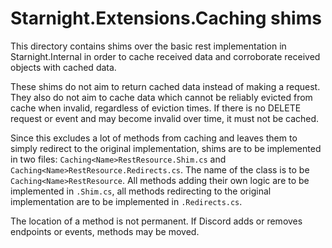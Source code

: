 # Starnight.Extensions.Caching shims

This directory contains shims over the basic rest implementation in Starnight.Internal in order to cache received data and corroborate received objects with cached data.

These shims do not aim to return cached data instead of making a request. They also do not aim to cache data which cannot be reliably evicted from cache when invalid, regardless of eviction times. If there is no DELETE request or event and may become invalid over time, it must not be cached.

Since this excludes a lot of methods from caching and leaves them to simply redirect to the original implementation, shims are to be implemented in two files: `Caching<Name>RestResource.Shim.cs` and `Caching<Name>RestResource.Redirects.cs`. The name of the class is to be `Caching<Name>RestResource`. All methods adding their own logic are to be implemented in `.Shim.cs`, all methods redirecting to the original implementation are to be implemented in `.Redirects.cs`.

The location of a method is not permanent. If Discord adds or removes endpoints or events, methods may be moved.